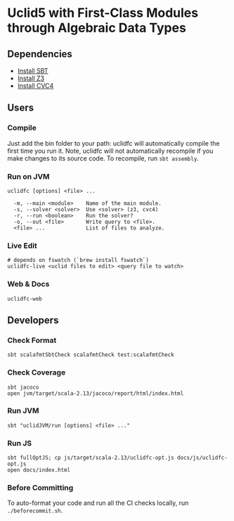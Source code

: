 # Uclid5 with First-Class Modules through Algebraic Data Types

## Dependencies

- [Install SBT](https://www.scala-lang.org/download/)
- [Install Z3](https://github.com/Z3Prover/z3)
- [Install CVC4](https://github.com/CVC4/CVC4)

## Users

### Compile

Just add the bin folder to your path: uclidfc will automatically compile the
first time you run it. Note, uclidfc will not automatically recompile if you make
changes to its source code. To recompile, run `sbt assembly`.

### Run on JVM

```
uclidfc [options] <file> ...

  -m, --main <module>    Name of the main module.
  -s, --solver <solver>  Use <solver> (z3, cvc4)
  -r, --run <boolean>    Run the solver?
  -o, --out <file>       Write query to <file>.
  <file> ...             List of files to analyze.
```

### Live Edit

```
# depends on fswatch (`brew install fswatch`)
uclidfc-live <uclid files to edit> <query file to watch>
```

### Web & Docs

```
uclidfc-web
```

## Developers

### Check Format

```
sbt scalafmtSbtCheck scalafmtCheck test:scalafmtCheck
```

### Check Coverage

```
sbt jacoco
open jvm/target/scala-2.13/jacoco/report/html/index.html
```

### Run JVM

```
sbt "uclidJVM/run [options] <file> ..."
```

### Run JS

```
sbt fullOptJS; cp js/target/scala-2.13/uclidfc-opt.js docs/js/uclidfc-opt.js
open docs/index.html
```

### Before Committing

To auto-format your code and run all the CI checks locally, run `./beforecommit.sh`.